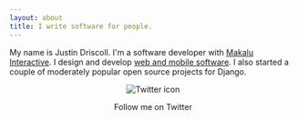 ```yaml
---
layout: about
title: I write software for people.
---
```


My name is Justin Driscoll. I'm a software developer with [Makalu Interactive](http://makaluinc.com). I design and develop [web and mobile software](http://github.com/jdriscoll). I also started a couple of moderately popular open source projects for Django.

<div style="text-align:center;">
	<img src="https://si0.twimg.com/images/dev/cms/intents/bird/bird_black/bird_32_black.png" alt="Twitter icon">
	<p><href="http://twitter.com/jdriscoll">Follow me on Twitter</a></p>
</div>
